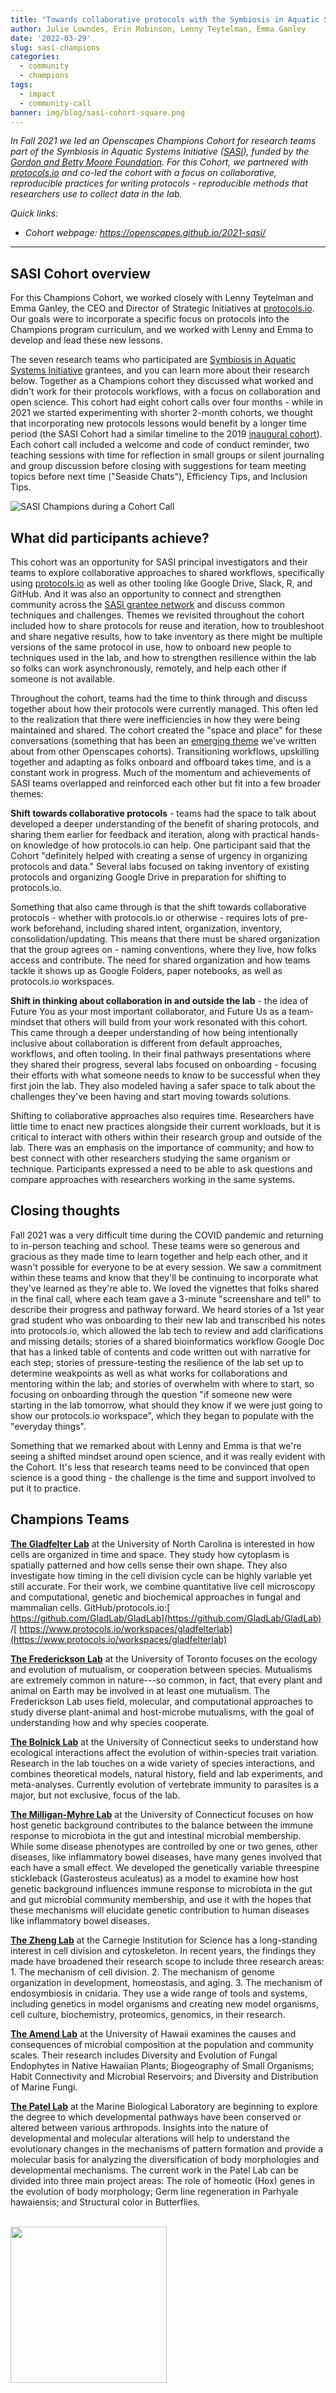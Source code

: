 ```yaml
---
title: "Towards collaborative protocols with the Symbiosis in Aquatic Systems Initiative"
author: Julie Lowndes, Erin Robinson, Lenny Teytelman, Emma Ganley
date: '2022-03-29'
slug: sasi-champions
categories:
  - community
  - champions
tags:
  - impact
  - community-call
banner: img/blog/sasi-cohort-square.png
---
```


*In Fall 2021 we led an Openscapes Champions Cohort for research teams part of the Symbiosis in Aquatic Systems Initiative ([SASI](https://www.moore.org/initiative-strategy-detail?initiativeId=symbiosis-in-aquatic-systems-initiative)), funded by the[ Gordon and Betty Moore Foundation](https://www.moore.org/). For this Cohort, we partnered with[ protocols.io](https://protocols.io) and co-led the cohort with a focus on collaborative, reproducible practices for writing protocols - reproducible methods that researchers use to collect data in the lab.*

*Quick links:*

-   *Cohort webpage: https://openscapes.github.io/2021-sasi/*

------------------------------------------------------------------------

## **SASI Cohort overview**

For this Champions Cohort, we worked closely with Lenny Teytelman and Emma Ganley, the CEO and Director of Strategic Initiatives at [protocols.io](https://protocols.io). Our goals were to incorporate a specific focus on protocols into the Champions program curriculum, and we worked with Lenny and Emma to develop and lead these new lessons.

The seven research teams who participated are [Symbiosis in Aquatic Systems Initiative](https://www.moore.org/initiative-strategy-detail?initiativeId=symbiosis-in-aquatic-systems-initiative) grantees, and you can learn more about their research below. Together as a Champions cohort they discussed what worked and didn't work for their protocols workflows, with a focus on collaboration and open science. This cohort had eight cohort calls over four months - while in 2021 we started experimenting with shorter 2-month cohorts, we thought that incorporating new protocols lessons would benefit by a longer time period (the SASI Cohort had a similar timeline to the 2019 [inaugural cohort](https://openscapes.github.io/events/posts/2019-01-21-inaugural/)). Each cohort call included a welcome and code of conduct reminder, two teaching sessions with time for reflection in small groups or silent journaling and group discussion before closing with suggestions for team meeting topics before next time ("Seaside Chats"), Efficiency Tips, and Inclusion Tips.  

![SASI Champions during a Cohort Call](/img/blog/sasi-cohort.png)

  

## **What did participants achieve?**

This cohort was an opportunity for SASI principal investigators and their teams to explore collaborative approaches to shared workflows, specifically using [protocols.io](https://protocols.io) as well as other tooling like Google Drive, Slack, R, and GitHub. And it was also an opportunity to connect and strengthen community across the [SASI grantee network](https://www.moore.org/initiative-strategy-detail?initiativeId=symbiosis-in-aquatic-systems-initiative) and discuss common techniques and challenges. Themes we revisited throughout the cohort included how to share protocols for reuse and iteration, how to troubleshoot and share negative results, how to take inventory as there might be multiple versions of the same protocol in use, how to onboard new people to techniques used in the lab, and how to strengthen resilience within the lab so folks can work asynchronously, remotely, and help each other if someone is not available.

Throughout the cohort, teams had the time to think through and discuss together about how their protocols were currently managed. This often led to the realization that there were inefficiencies in how they were being maintained and shared. The cohort created the "space and place" for these conversations (something that has been an [emerging theme](https://www.openscapes.org/blog/2022/02/17/esip-winter-2022/) we've written about from other Openscapes cohorts). Transitioning workflows, upskilling together and adapting as folks onboard and offboard takes time, and is a constant work in progress. Much of the momentum and achievements of SASI teams overlapped and reinforced each other but fit into a few broader themes:

**Shift towards collaborative protocols** - teams had the space to talk about developed a deeper understanding of the benefit of sharing protocols, and sharing them earlier for feedback and iteration, along with practical hands-on knowledge of how protocols.io can help. One participant said that the Cohort "definitely helped with creating a sense of urgency in organizing protocols and data." Several labs focused on taking inventory of existing protocols and organizing Google Drive in preparation for shifting to protocols.io.

Something that also came through is that the shift towards collaborative protocols - whether with protocols.io or otherwise - requires lots of pre-work beforehand, including shared intent, organization, inventory, consolidation/updating. This means that there must be shared organization that the group agrees on - naming conventions, where they live, how folks access and contribute. The need for shared organization and how teams tackle it shows up as Google Folders, paper notebooks, as well as protocols.io workspaces.

**Shift in thinking about collaboration in and outside the lab** - the idea of Future You as your most important collaborator, and Future Us as a team-mindset that others will build from your work resonated with this cohort. This came through a deeper understanding of how being intentionally inclusive about collaboration is different from default approaches, workflows, and often tooling. In their final pathways presentations where they shared their progress, several labs focused on onboarding - focusing their efforts with what someone needs to know to be successful when they first join the lab. They also modeled having a safer space to talk about the challenges they've been having and start moving towards solutions.

Shifting to collaborative approaches also requires time. Researchers have little time to enact new practices alongside their current workloads, but it is critical to interact with others within their research group and outside of the lab. There was an emphasis on the importance of community; and how to best connect with other researchers studying the same organism or technique. Participants expressed a need to be able to ask questions and compare approaches with researchers working in the same systems.

## **Closing thoughts**

Fall 2021 was a very difficult time during the COVID pandemic and returning to in-person teaching and school. These teams were so generous and gracious as they made time to learn together and help each other, and it wasn't possible for everyone to be at every session. We saw a commitment within these teams and know that they'll be continuing to incorporate what they've learned as they're able to. We loved the vignettes that folks shared in the final call, where each team gave a 3-minute "screenshare and tell" to describe their progress and pathway forward. We heard stories of a 1st year grad student who was onboarding to their new lab and transcribed his notes into protocols.io, which allowed the lab tech to review and add clarifications and missing details; stories of a shared bioinformatics workflow Google Doc that has a linked table of contents and code written out with narrative for each step; stories of pressure-testing the resilience of the lab set up to determine weakpoints as well as what works for collaborations and mentoring within the lab; and stories of overwhelm with where to start, so focusing on onboarding through the question "if someone new were starting in the lab tomorrow, what should they know if we were just going to show our protocols.io workspace", which they began to populate with the "everyday things".

Something that we remarked about with Lenny and Emma is that we're seeing a shifted mindset around open science, and it was really evident with the Cohort. It's less that research teams need to be convinced that open science is a good thing - the challenge is the time and support involved to put it to practice.

## **Champions Teams**

[**The Gladfelter Lab**](https://gladfelterlab.web.unc.edu/) at the University of North Carolina is interested in how cells are organized in time and space. They study how cytoplasm is spatially patterned and how cells sense their own shape. They also investigate how timing in the cell division cycle can be highly variable yet still accurate. For their work, we combine quantitative live cell microscopy and computational, genetic and biochemical approaches in fungal and mammalian cells. GitHub/protocols.io:[ https://github.com/GladLab/GladLab](https://github.com/GladLab/GladLab) /[ https://www.protocols.io/workspaces/gladfelterlab](https://www.protocols.io/workspaces/gladfelterlab)

[**The Frederickson Lab**](http://mutualism.ca/) at the University of Toronto focuses on the ecology and evolution of mutualism, or cooperation between species. Mutualisms are extremely common in nature---so common, in fact, that every plant and animal on Earth may be involved in at least one mutualism. The Frederickson Lab uses field, molecular, and computational approaches to study diverse plant-animal and host-microbe mutualisms, with the goal of understanding how and why species cooperate.

[**The Bolnick Lab**](https://bolnicklab.wordpress.com/) at the University of Connecticut seeks to understand how ecological interactions affect the evolution of within-species trait variation. Research in the lab touches on a wide variety of species interactions, and combines theoretical models, natural history, field and lab experiments, and meta-analyses. Currently evolution of vertebrate immunity to parasites is a major, but not exclusive, focus of the lab.

[**The Milligan-Myhre Lab**](https://drkatlab.wordpress.com/about/) at the University of Connecticut focuses on how host genetic background contributes to the balance between the immune response to microbiota in the gut and intestinal microbial membership. While some disease phenotypes are controlled by one or two genes, other diseases, like inflammatory bowel diseases, have many genes involved that each have a small effect. We developed the genetically variable threespine stickleback (Gasterosteus aculeatus) as a model to examine how host genetic background influences immune response to microbiota in the gut and gut microbial community membership, and use it with the hopes that these mechanisms will elucidate genetic contribution to human diseases like inflammatory bowel diseases.

[**The Zheng Lab**](https://emb.carnegiescience.edu/science/faculty/yixian-zheng) at the Carnegie Institution for Science has a long-standing interest in cell division and cytoskeleton. In recent years, the findings they made have broadened their research scope to include three research areas: 1. The mechanism of cell division. 2. The mechanism of genome organization in development, homeostasis, and aging. 3. The mechanism of endosymbiosis in cnidaria. They use a wide range of tools and systems, including genetics in model organisms and creating new model organisms, cell culture, biochemistry, proteomics, genomics, in their research.

[**The Amend Lab**](https://openscapes.github.io/2021-sasi/) at the University of Hawaii examines the causes and consequences of microbial composition at the population and community scales. Their research includes Diversity and Evolution of Fungal Endophytes in Native Hawaiian Plants; Biogeography of Small Organisms; Habit Connectivity and Microbial Reservoirs; and Diversity and Distribution of Marine Fungi.

[**The Patel Lab**](http://www.patellab.net/) at the Marine Biological Laboratory are beginning to explore the degree to which developmental pathways have been conserved or altered between various arthropods. Insights into the nature of developmental and molecular alterations will help to understand the evolutionary changes in the mechanisms of pattern formation and provide a molecular basis for analyzing the diversification of body morphologies and developmental mechanisms. The current work in the Patel Lab can be divided into three main project areas: The role of homeotic (Hox) genes in the evolution of body morphology; Germ line regeneration in Parhyale hawaiensis; and Structural color in Butterflies.

<br> <img src="/img/blog/sasi-cohort-square.png" width="250px">

<br>
